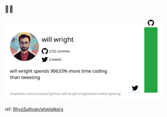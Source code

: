 ## 🤷‍♂️

![compare.png](https://github.com/will-wright-eng/will-wright-eng/blob/main/compare.png?raw=true)

ref: [RhysSullivan/shiptalkers](https://github.com/RhysSullivan/shiptalkers)

<!--
**will-wright-eng/will-wright-eng** is a ✨ _special_ ✨ repository because its `README.md` (this file) appears on your GitHub profile.

Here are some ideas to get you started:

- 🔭 I’m currently working on ...
- 🌱 I’m currently learning ...
- 👯 I’m looking to collaborate on ...
- 🤔 I’m looking for help with ...
- 💬 Ask me about ...
- 📫 How to reach me: ...
- 😄 Pronouns: ...
- ⚡ Fun fact: ...
-->
